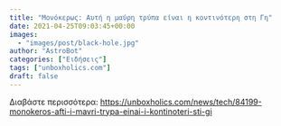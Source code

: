 ```yaml
---
title: "Μονόκερως: Αυτή η μαύρη τρύπα είναι η κοντινότερη στη Γη"
date: 2021-04-25T09:03:45+00:00
images:
  - "images/post/black-hole.jpg"
author: "AstroBot"
categories: ["Ειδήσεις"]
tags: ["unboxholics.com"]
draft: false
---
```




Διαβάστε περισσότερα: https://unboxholics.com/news/tech/84199-monokeros-afti-i-mavri-trypa-einai-i-kontinoteri-sti-gi
